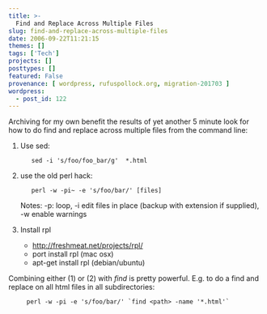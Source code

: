 ```yaml
---
title: >-
  Find and Replace Across Multiple Files
slug: find-and-replace-across-multiple-files
date: 2006-09-22T11:21:15
themes: []
tags: ['Tech']
projects: []
posttypes: []
featured: False
provenance: [ wordpress, rufuspollock.org, migration-201703 ]
wordpress:
  - post_id: 122
---
```


Archiving for my own benefit the results of yet another 5 minute look for how to do find and replace across multiple files from the command line:

1. Use sed:

          sed -i 's/foo/foo_bar/g'  *.html

2. use the old perl hack:

          perl -w -pi~ -e 's/foo/bar/' [files]

    Notes: -p: loop, -i edit files in place (backup with extension if supplied), -w enable warnings

3. Install rpl
    * <http://freshmeat.net/projects/rpl/>
    * port install rpl (mac osx)
    * apt-get install rpl (debian/ubuntu)

Combining either (1) or (2) with *find* is pretty powerful. E.g. to do a find and replace on all html files in all subdirectories:
    
         perl -w -pi -e 's/foo/bar/' `find <path> -name '*.html'`

